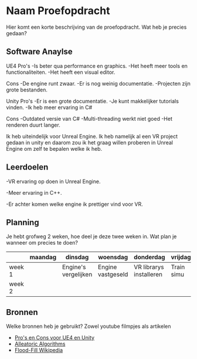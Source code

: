 # Naam Proefopdracht

Hier komt een korte beschrijving van de proefopdracht. Wat heb je precies gedaan? 

## Software Anaylse 
UE4
Pro's
-Is beter qua performance en graphics.
-Het heeft meer tools en functionaliteiten.
-Het heeft een visual editor.

Cons
-De engine runt zwaar.
-Er is nog weinig documentatie.
-Projecten zijn grote bestanden.

Unity
Pro's
-Er is een grote documentatie.
-Je kunt makkelijker tutorials vinden.
-Ik heb meer ervaring in C#

Cons
-Outdated versie van C#
-Multi-threading werkt niet goed
-Het renderen duurt langer.

Ik heb uiteindelijk voor Unreal Engine. Ik heb namelijk al een VR project gedaan in unity en daarom zou ik het graag willen proberen in Unreal Engine om zelf te bepalen welke ik heb.

## Leerdoelen 
-VR ervaring op doen in Unreal Engine.

-Meer ervaring in C++.

-Er achter komen welke engine ik prettiger vind voor VR.
## Planning 
Je hebt grofweg 2 weken, hoe deel je deze twee weken in. Wat plan je wanneer om precies te doen?

| | maandag | dinsdag | woensdag | donderdag | vrijdag |
| --- | --- | --- | --- | --- | --- |
|week 1 ||Engine's vergelijken|Engine vastgeseld|VR librarys installeren|Train simu
|week 2 |

## Bronnen
Welke bronnen heb je gebruikt? Zowel youtube filmpjes als artikelen

- [Pro's en Cons voor UE4 en Unity](https://www.reddit.com/r/Vive/comments/6zce0h/whats_the_state_of_ue4_vs_unity_for_vr_development/)
- [Alleatoric Algorithms](link)
- [Flood-Fill Wikipedia](link)
